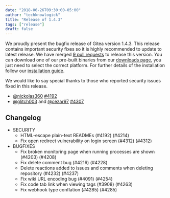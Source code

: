 ```yaml
---
date: "2018-06-26T09:30:00-05:00"
author: "techknowlogick"
title: "Release of 1.4.3"
tags: ["release"]
draft: false
---
```


We proudly present the bugfix release of Gitea version 1.4.3. This release contains important
security fixes so it is highly recommended to update to latest release.
We have merged [9 pull requests](https://github.com/go-gitea/gitea/milestone/25?closed=1) to release this version.
You can download one of our pre-built binaries from our [downloads page](https://dl.gitea.io/gitea/1.4.3/), you just need to select the correct platform.
For further details of the installation follow our [installation guide](https://docs.gitea.io/en-us/install-from-binary/).

We would like to say special thanks to those who reported security issues fixed in this release.

* [@nickolas360](https://github.com/nickolas360) [#4192](https://github.com/go-gitea/gitea/pull/4192)
* [@glitch003](https://github.com/glitch003) and [@cezar97](https://github.com/cezar97) [#4307](https://github.com/go-gitea/gitea/issues/4307)

<!--more-->

## Changelog

* SECURITY
  * HTML-escape plain-text READMEs (#4192) (#4214)
  * Fix open redirect vulnerability on login screen (#4312) (#4312)
* BUGFIXES
  * Fix broken monitoring page when running processes are shown (#4203) (#4208)
  * Fix delete comment bug (#4216) (#4228)
  * Delete reactions added to issues and comments when deleting repository (#4232) (#4237)
  * Fix wiki URL encoding bug (#4091) (#4254)
  * Fix code tab link when viewing tags (#3908) (#4263)
  * Fix webhook type conflation (#4285) (#4285)
